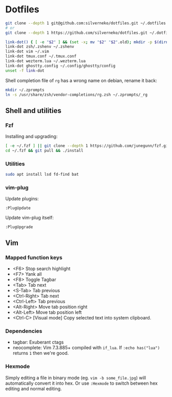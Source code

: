 # Dotfiles

```sh
git clone --depth 1 git@github.com:silverneko/dotfiles.git ~/.dotfiles
# or
git clone --depth 1 https://github.com/silverneko/dotfiles.git ~/.dotfiles
```

```sh
link-dot() { [ -e "$2" ] && (set -x; mv "$2" "$2".old); mkdir -p $(dirname "$2"); (set -x; ln -s ~/.dotfiles/"$1" "$2") }
link-dot zsh/.zshenv ~/.zshenv
link-dot vim ~/.vim
link-dot tmux.conf ~/.tmux.conf
link-dot wezterm.lua ~/.wezterm.lua
link-dot ghostty.config ~/.config/ghostty/config
unset -f link-dot
```

Shell completion file of `rg` has a wrong name on debian, rename it back:
```sh
mkdir ~/.zprompts
ln -s /usr/share/zsh/vendor-completions/rg.zsh ~/.zprompts/_rg
```


## Shell and utilities

### Fzf

Installing and upgrading:
```sh
[ -e ~/.fzf ] || git clone --depth 1 https://github.com/junegunn/fzf.git ~/.fzf
cd ~/.fzf && git pull && ./install
```

### Utilities

```sh
sudo apt install lsd fd-find bat
```

### vim-plug
Update plugins:
```
:PlugUpdate
```

Update vim-plug itself:
```
:PlugUpgrade
```


## Vim

### Mapped function keys
- \<F6\>                Stop search highlight
- \<F7\>                Yank all
- \<F8\>                Toggle Tagbar
- \<Tab\>               Tab next
- \<S-Tab\>             Tab previous
- \<Ctrl-Right\>        Tab next
- \<Ctrl-Left\>         Tab previous
- \<Alt-Right\>         Move tab position right
- \<Alt-Left\>          Move tab position left
- \<Ctrl-C\>            [Visual mode] Copy selected text into system clipboard.


### Dependencies
- tagbar: Exuberant ctags
- neocomplete: Vim 7.3.885+ compiled with `if_lua`. If `:echo has("lua")` returns `1` then we're good.


### Hexmode
Simply editing a file in binary mode (eg. `vim -b some_file.jpg`)
will automatically convert it into hex.
Or use `:Hexmode` to switch between hex editing and normal editing.
